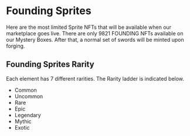 # Founding Sprites

Here are the most limited Sprite NFTs that will be available when our marketplace goes live. There are only 9821 FOUNDING NFTs available on our Mystery Boxes. After that, a normal set of swords will be minted upon forging.

## Founding Sprites Rarity

Each element has 7 different rarities. The Rarity ladder is indicated below.

* Common
* Uncommon
* Rare
* Epic
* Legendary
* Mythic
* Exotic
